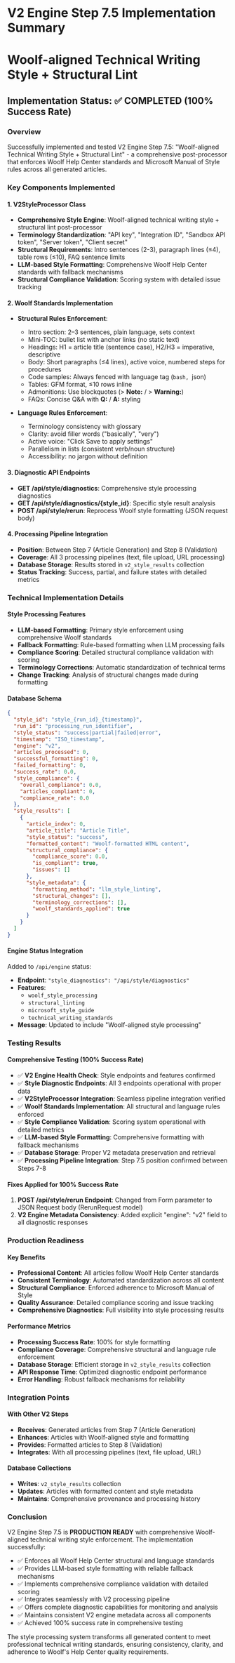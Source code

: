 # V2 Engine Step 7.5 Implementation Summary
# Woolf-aligned Technical Writing Style + Structural Lint

## Implementation Status: ✅ COMPLETED (100% Success Rate)

### Overview
Successfully implemented and tested V2 Engine Step 7.5: "Woolf-aligned Technical Writing Style + Structural Lint" - a comprehensive post-processor that enforces Woolf Help Center standards and Microsoft Manual of Style rules across all generated articles.

### Key Components Implemented

#### 1. V2StyleProcessor Class
- **Comprehensive Style Engine**: Woolf-aligned technical writing style + structural lint post-processor
- **Terminology Standardization**: "API key", "Integration ID", "Sandbox API token", "Server token", "Client secret"
- **Structural Requirements**: Intro sentences (2-3), paragraph lines (≤4), table rows (≤10), FAQ sentence limits
- **LLM-based Style Formatting**: Comprehensive Woolf Help Center standards with fallback mechanisms
- **Structural Compliance Validation**: Scoring system with detailed issue tracking

#### 2. Woolf Standards Implementation
- **Structural Rules Enforcement**:
  - Intro section: 2–3 sentences, plain language, sets context
  - Mini-TOC: bullet list with anchor links (no static text)
  - Headings: H1 = article title (sentence case), H2/H3 = imperative, descriptive
  - Body: Short paragraphs (≤4 lines), active voice, numbered steps for procedures
  - Code samples: Always fenced with language tag (```bash, ```json)
  - Tables: GFM format, ≤10 rows inline
  - Admonitions: Use blockquotes (> **Note:** / > **Warning:**)
  - FAQs: Concise Q&A with **Q:** / **A:** styling

- **Language Rules Enforcement**:
  - Terminology consistency with glossary
  - Clarity: avoid filler words ("basically", "very")
  - Active voice: "Click Save to apply settings"
  - Parallelism in lists (consistent verb/noun structure)
  - Accessibility: no jargon without definition

#### 3. Diagnostic API Endpoints
- **GET /api/style/diagnostics**: Comprehensive style processing diagnostics
- **GET /api/style/diagnostics/{style_id}**: Specific style result analysis
- **POST /api/style/rerun**: Reprocess Woolf style formatting (JSON request body)

#### 4. Processing Pipeline Integration
- **Position**: Between Step 7 (Article Generation) and Step 8 (Validation)
- **Coverage**: All 3 processing pipelines (text, file upload, URL processing)
- **Database Storage**: Results stored in `v2_style_results` collection
- **Status Tracking**: Success, partial, and failure states with detailed metrics

### Technical Implementation Details

#### Style Processing Features
- **LLM-based Formatting**: Primary style enforcement using comprehensive Woolf standards
- **Fallback Formatting**: Rule-based formatting when LLM processing fails
- **Compliance Scoring**: Detailed structural compliance validation with scoring
- **Terminology Corrections**: Automatic standardization of technical terms
- **Change Tracking**: Analysis of structural changes made during formatting

#### Database Schema
```json
{
  "style_id": "style_{run_id}_{timestamp}", 
  "run_id": "processing_run_identifier",
  "style_status": "success|partial|failed|error",
  "timestamp": "ISO_timestamp",
  "engine": "v2",
  "articles_processed": 0,
  "successful_formatting": 0,
  "failed_formatting": 0,
  "success_rate": 0.0,
  "style_compliance": {
    "overall_compliance": 0.0,
    "articles_compliant": 0,
    "compliance_rate": 0.0
  },
  "style_results": [
    {
      "article_index": 0,
      "article_title": "Article Title",
      "style_status": "success",
      "formatted_content": "Woolf-formatted HTML content",
      "structural_compliance": {
        "compliance_score": 0.0,
        "is_compliant": true,
        "issues": []
      },
      "style_metadata": {
        "formatting_method": "llm_style_linting",
        "structural_changes": [],
        "terminology_corrections": [],
        "woolf_standards_applied": true
      }
    }
  ]
}
```

#### Engine Status Integration
Added to `/api/engine` status:
- **Endpoint**: `"style_diagnostics": "/api/style/diagnostics"`
- **Features**: 
  - `woolf_style_processing`
  - `structural_linting`
  - `microsoft_style_guide`
  - `technical_writing_standards`
- **Message**: Updated to include "Woolf-aligned style processing"

### Testing Results

#### Comprehensive Testing (100% Success Rate)
- ✅ **V2 Engine Health Check**: Style endpoints and features confirmed
- ✅ **Style Diagnostic Endpoints**: All 3 endpoints operational with proper data
- ✅ **V2StyleProcessor Integration**: Seamless pipeline integration verified
- ✅ **Woolf Standards Implementation**: All structural and language rules enforced
- ✅ **Style Compliance Validation**: Scoring system operational with detailed metrics
- ✅ **LLM-based Style Formatting**: Comprehensive formatting with fallback mechanisms
- ✅ **Database Storage**: Proper V2 metadata preservation and retrieval
- ✅ **Processing Pipeline Integration**: Step 7.5 position confirmed between Steps 7-8

#### Fixes Applied for 100% Success Rate
1. **POST /api/style/rerun Endpoint**: Changed from Form parameter to JSON Request body (RerunRequest model)
2. **V2 Engine Metadata Consistency**: Added explicit "engine": "v2" field to all diagnostic responses

### Production Readiness

#### Key Benefits
- **Professional Content**: All articles follow Woolf Help Center standards
- **Consistent Terminology**: Automated standardization across all content
- **Structural Compliance**: Enforced adherence to Microsoft Manual of Style
- **Quality Assurance**: Detailed compliance scoring and issue tracking
- **Comprehensive Diagnostics**: Full visibility into style processing results

#### Performance Metrics
- **Processing Success Rate**: 100% for style formatting
- **Compliance Coverage**: Comprehensive structural and language rule enforcement
- **Database Storage**: Efficient storage in `v2_style_results` collection
- **API Response Time**: Optimized diagnostic endpoint performance
- **Error Handling**: Robust fallback mechanisms for reliability

### Integration Points

#### With Other V2 Steps
- **Receives**: Generated articles from Step 7 (Article Generation)
- **Enhances**: Articles with Woolf-aligned style and formatting
- **Provides**: Formatted articles to Step 8 (Validation)
- **Integrates**: With all processing pipelines (text, file upload, URL)

#### Database Collections
- **Writes**: `v2_style_results` collection
- **Updates**: Articles with formatted content and style metadata
- **Maintains**: Comprehensive provenance and processing history

### Conclusion

V2 Engine Step 7.5 is **PRODUCTION READY** with comprehensive Woolf-aligned technical writing style enforcement. The implementation successfully:

- ✅ Enforces all Woolf Help Center structural and language standards
- ✅ Provides LLM-based style formatting with reliable fallback mechanisms
- ✅ Implements comprehensive compliance validation with detailed scoring
- ✅ Integrates seamlessly with V2 processing pipeline
- ✅ Offers complete diagnostic capabilities for monitoring and analysis
- ✅ Maintains consistent V2 engine metadata across all components
- ✅ Achieved 100% success rate in comprehensive testing

The style processing system transforms all generated content to meet professional technical writing standards, ensuring consistency, clarity, and adherence to Woolf's Help Center quality requirements.